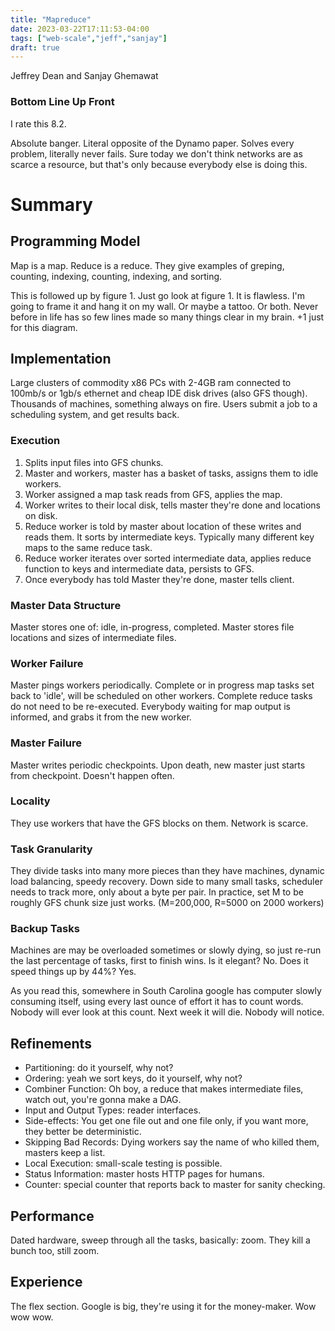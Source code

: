 ```yaml
---
title: "Mapreduce"
date: 2023-03-22T17:11:53-04:00
tags: ["web-scale","jeff","sanjay"]
draft: true
---
```


Jeffrey Dean and Sanjay Ghemawat

### Bottom Line Up Front

I rate this 8.2.

Absolute banger. Literal opposite of the Dynamo paper. Solves every problem, literally never fails. Sure today we don't think networks are as scarce a resource, but that's only because everybody else is doing this.

# Summary

## Programming Model

Map is a map. Reduce is a reduce. They give examples of greping, counting, indexing, counting, indexing, and sorting.

This is followed up by figure 1. Just go look at figure 1. It is flawless. I'm going to frame it and hang it on my wall. Or maybe a tattoo. Or both. Never before in life has so few lines made so many things clear in my brain. +1 just for this diagram.

## Implementation

Large clusters of commodity x86 PCs with 2-4GB ram connected to 100mb/s or 1gb/s ethernet and cheap IDE disk drives (also GFS though). Thousands of machines, something always on fire. Users submit a job to a scheduling system, and get results back. 

### Execution

1. Splits input files into GFS chunks.
1. Master and workers, master has a basket of tasks, assigns them to idle workers.
1. Worker assigned a map task reads from GFS, applies the map. 
1. Worker writes to their local disk, tells master they're done and locations on disk.
1. Reduce worker is told by master about location of these writes and reads them. It sorts by intermediate keys. Typically many different key maps to the same reduce task.
1. Reduce worker iterates over sorted intermediate data, applies reduce function to keys and intermediate data, persists to GFS.
1. Once everybody has told Master they're done, master tells client.

### Master Data Structure

Master stores one of: idle, in-progress, completed. 
Master stores file locations and sizes of intermediate files.

### Worker Failure

Master pings workers periodically. Complete or in progress map tasks set back to 'idle', will be scheduled on other workers. Complete reduce tasks do not need to be re-executed. Everybody waiting for map output is informed, and grabs it from the new worker. 

### Master Failure

Master writes periodic checkpoints. Upon death, new master just starts from checkpoint. Doesn't happen often.

### Locality

They use workers that have the GFS blocks on them. Network is scarce.

### Task Granularity

They divide tasks into many more pieces than they have machines, dynamic load balancing, speedy recovery.
Down side to many small tasks, scheduler needs to track more, only about a byte per pair. 
In practice, set M to be roughly GFS chunk size just works. (M=200,000, R=5000 on 2000 workers)

### Backup Tasks

Machines are may be overloaded sometimes or slowly dying, so just re-run the last percentage of tasks, first to finish wins. Is it elegant? No. Does it speed things up by 44%? Yes. 

As you read this, somewhere in South Carolina google has computer slowly consuming itself, using every last ounce of effort it has to count words. Nobody will ever look at this count. Next week it will die. Nobody will notice. 

## Refinements

- Partitioning: do it yourself, why not?
- Ordering: yeah we sort keys, do it yourself, why not?
- Combiner Function: Oh boy, a reduce that makes intermediate files, watch out, you're gonna make a DAG.
- Input and Output Types: reader interfaces.
- Side-effects: You get one file out and one file only, if you want more, they better be deterministic. 
- Skipping Bad Records: Dying workers say the name of who killed them, masters keep a list.
- Local Execution: small-scale testing is possible.
- Status Information: master hosts HTTP pages for humans.
- Counter: special counter that reports back to master for sanity checking.

## Performance

Dated hardware, sweep through all the tasks, basically: zoom. They kill a bunch too, still zoom. 

## Experience

The flex section. Google is big, they're using it for the money-maker. Wow wow wow.
